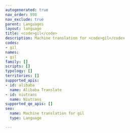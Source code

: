 ```yaml
---
autogenerated: true
nav_order: 998
nav_exclude: true
parent: Languages
layout: language
title: <code>gil</code>
description: Machine translation for <code>gil</code>
codes:
- gil
names:
- gil
family: []
scripts: []
typology: []
territories: []
supported_apis:
- id: alibaba
  name: Alibaba Translate
- id: niutrans
  name: Niutrans
supported_qe_apis: []
seo:
  name: Machine translation for gil
  type: Language

---
```


